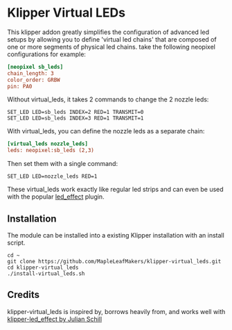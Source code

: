 # Klipper Virtual LEDs

This klipper addon greatly simplifies the configuration of advanced led setups by allowing you to define 'virtual led chains' that are composed of one or more segments of physical led chains. take the following neopixel configurations for example:

```ini
[neopixel sb_leds]
chain_length: 3
color_order: GRBW
pin: PA0
```

Without virtual_leds, it takes 2 commands to change the 2 nozzle leds:
    
    SET_LED LED=sb_leds INDEX=2 RED=1 TRANSMIT=0
    SET_LED LED=sb_leds INDEX=3 RED=1 TRANSMIT=1

With virtual_leds, you can define the nozzle leds as a separate chain:

```ini
[virtual_leds nozzle_leds]
leds: neopixel:sb_leds (2,3)
```

Then set them with a single command:

    SET_LED LED=nozzle_leds RED=1
    
These virtual_leds work exactly like regular led strips and can even be used with the popular [led_effect](https://github.com/julianschill/klipper-led_effect) plugin.


## Installation
The module can be installed into a existing Klipper installation with an install script.

    cd ~
    git clone https://github.com/MapleLeafMakers/klipper-virtual_leds.git
    cd klipper-virtual_leds
    ./install-virtual_leds.sh

## Credits

klipper-virtual_leds is inspired by, borrows heavily from, and works well with [klipper-led_effect by Julian Schill](https://github.com/julianschill/klipper-led_effect)

